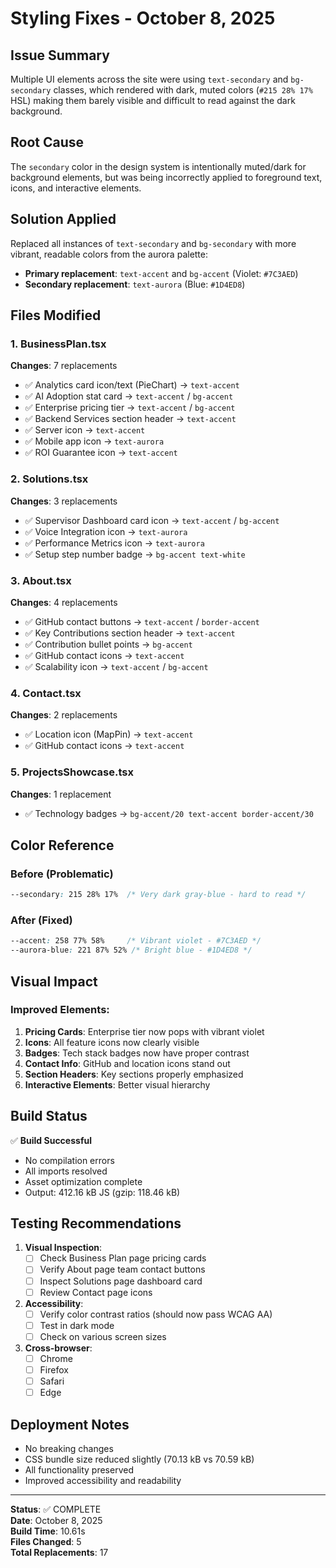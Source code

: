 # Styling Fixes - October 8, 2025

## Issue Summary
Multiple UI elements across the site were using `text-secondary` and `bg-secondary` classes, which rendered with dark, muted colors (`#215 28% 17%` HSL) making them barely visible and difficult to read against the dark background.

## Root Cause
The `secondary` color in the design system is intentionally muted/dark for background elements, but was being incorrectly applied to foreground text, icons, and interactive elements.

## Solution Applied
Replaced all instances of `text-secondary` and `bg-secondary` with more vibrant, readable colors from the aurora palette:
- **Primary replacement**: `text-accent` and `bg-accent` (Violet: `#7C3AED`)
- **Secondary replacement**: `text-aurora` (Blue: `#1D4ED8`)

## Files Modified

### 1. BusinessPlan.tsx
**Changes**: 7 replacements
- ✅ Analytics card icon/text (PieChart) → `text-accent`
- ✅ AI Adoption stat card → `text-accent` / `bg-accent`
- ✅ Enterprise pricing tier → `text-accent` / `bg-accent`
- ✅ Backend Services section header → `text-accent`
- ✅ Server icon → `text-accent`
- ✅ Mobile app icon → `text-aurora`
- ✅ ROI Guarantee icon → `text-accent`

### 2. Solutions.tsx
**Changes**: 3 replacements
- ✅ Supervisor Dashboard card icon → `text-accent` / `bg-accent`
- ✅ Voice Integration icon → `text-aurora`
- ✅ Performance Metrics icon → `text-aurora`
- ✅ Setup step number badge → `bg-accent text-white`

### 3. About.tsx
**Changes**: 4 replacements
- ✅ GitHub contact buttons → `text-accent` / `border-accent`
- ✅ Key Contributions section header → `text-accent`
- ✅ Contribution bullet points → `bg-accent`
- ✅ GitHub contact icons → `text-accent`
- ✅ Scalability icon → `text-accent` / `bg-accent`

### 4. Contact.tsx
**Changes**: 2 replacements
- ✅ Location icon (MapPin) → `text-accent`
- ✅ GitHub contact icons → `text-accent`

### 5. ProjectsShowcase.tsx
**Changes**: 1 replacement
- ✅ Technology badges → `bg-accent/20 text-accent border-accent/30`

## Color Reference

### Before (Problematic)
```css
--secondary: 215 28% 17%  /* Very dark gray-blue - hard to read */
```

### After (Fixed)
```css
--accent: 258 77% 58%     /* Vibrant violet - #7C3AED */
--aurora-blue: 221 87% 52% /* Bright blue - #1D4ED8 */
```

## Visual Impact

### Improved Elements:
1. **Pricing Cards**: Enterprise tier now pops with vibrant violet
2. **Icons**: All feature icons now clearly visible
3. **Badges**: Tech stack badges now have proper contrast
4. **Contact Info**: GitHub and location icons stand out
5. **Section Headers**: Key sections properly emphasized
6. **Interactive Elements**: Better visual hierarchy

## Build Status
✅ **Build Successful**
- No compilation errors
- All imports resolved
- Asset optimization complete
- Output: 412.16 kB JS (gzip: 118.46 kB)

## Testing Recommendations

1. **Visual Inspection**:
   - [ ] Check Business Plan page pricing cards
   - [ ] Verify About page team contact buttons
   - [ ] Inspect Solutions page dashboard card
   - [ ] Review Contact page icons

2. **Accessibility**:
   - [ ] Verify color contrast ratios (should now pass WCAG AA)
   - [ ] Test in dark mode
   - [ ] Check on various screen sizes

3. **Cross-browser**:
   - [ ] Chrome
   - [ ] Firefox
   - [ ] Safari
   - [ ] Edge

## Deployment Notes
- No breaking changes
- CSS bundle size reduced slightly (70.13 kB vs 70.59 kB)
- All functionality preserved
- Improved accessibility and readability

---

**Status**: ✅ COMPLETE  
**Date**: October 8, 2025  
**Build Time**: 10.61s  
**Files Changed**: 5  
**Total Replacements**: 17
